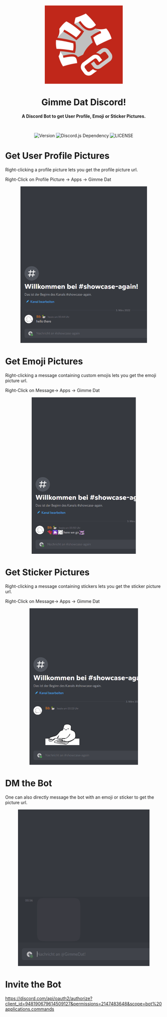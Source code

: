 <p align="center">
  <picture>
    <img width="250" src="./avatar/avatar.png">
  </picture>
</p>
<h1 align="center">Gimme Dat Discord!</h1>
<p align="center">
  <b>A Discord Bot to get User Profile, Emoji or Sticker Pictures.</b>
</p>

<br>

<p align="center">
<img alt="Version" src="https://img.shields.io/github/package-json/v/cptpiepmatz/GimmeDatDiscord?style=for-the-badge&color=C0271A"/>
<img alt="Discord.js Dependency" src="https://img.shields.io/github/package-json/dependency-version/cptpiepmatz/GimmeDatDiscord/discord.js?color=5865F2&style=for-the-badge">
<img alt="LICENSE" src="https://img.shields.io/github/license/cptpiepmatz/GimmeDatDiscord?style=for-the-badge">
</p>

# Get User Profile Pictures
Right-clicking a profile picture lets you get the profile picture url.

Right-Click on Profile Picture -> Apps -> Gimme Dat

<p align="center">
<img height="500px" alt="showcase context profile picture" src="./showcase/context-profile.gif"/>
</p>

# Get Emoji Pictures
Right-clicking a message containing custom emojis lets you get the emoji picture
url.

Right-Click on Message-> Apps -> Gimme Dat

<p align="center">
<img height="500px" alt="showcase context emoji picture" src="./showcase/context-emojis.gif"/>
</p>

# Get Sticker Pictures
Right-clicking a message containing stickers lets you get the sticker picture
url.

Right-Click on Message-> Apps -> Gimme Dat

<p align="center">
<img height="500px" alt="showcase context sticker picture" src="./showcase/context-sticker.gif"/>
</p>

# DM the Bot
One can also directly message the bot with an emoji or sticker to get the
picture url.

<p align="center">
<img height="500px" alt="showcase dm" src="./showcase/dm.gif"/>
</p>

# Invite the Bot
https://discord.com/api/oauth2/authorize?client_id=948190679614509127&permissions=2147483648&scope=bot%20applications.commands
